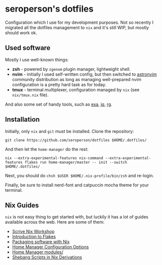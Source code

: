 # seroperson's dotfiles

Configuration which I use for my development purposes. Not so recently I migrated all the dotfiles 
management to `nix` and it's still WIP, but mostly should work ok.

## Used software

Mostly I use well-known things:

* **zsh** - powered by `zgenom` plugin manager, lightweight shell.
* **nvim** - initially I used self-written config, but then switched to [astronvim][1] community distribution
  as long as managing well-prepared nvim configuration is a pretty hard task as for today. 
* **tmux** - terminal multiplexer, configuration managed by `nix` (see `nix/tmux.nix` file).

And also some set of handy tools, such as [exa][2], [jq][3], [rg][4].

## Installation

Initially, only `nix` and `git` must be installed. Clone the repository:

```
git clone https://github.com/seroperson/dotfiles $HOME/.dotfiles/
```

And then let the `home-manager` do the rest:

```
nix --extra-experimental-features nix-command --extra-experimental-features flakes run home-manager/master -- init --switch $HOME/.dotfiles/
```

Next, you should do `chsh $USER $HOME/.nix-profile/bin/zsh` and re-login.

Finally, be sure to install nerd-font and catpuccin mocha theme for your terminal.

## Nix Guides

`nix` is not easy thing to get started with, but luckily it has a lot of guides available across the web.
Here are some of them: 

- [Scrive Nix Workshop][7]
- [Introduction to Flakes][5]
- [Packaging software with Nix][10]
- [Home Manager Configuration Options][9]
- [Home Manager modules/][8]
- [Shebang Scripts in Nix Derivations][6]

[1]: https://astronvim.com/
[2]: https://github.com/ogham/exa
[3]: https://github.com/jqlang/jq
[4]: https://github.com/BurntSushi/ripgrep
[5]: https://nixos-and-flakes.thiscute.world/nixos-with-flakes/introduction-to-flakes
[6]: https://gist.github.com/CMCDragonkai/e82bce7bea30e28ebe6796025aa9e722
[7]: https://scrive.github.io/nix-workshop/index.html
[8]: https://github.com/nix-community/home-manager/tree/master/modules
[9]: https://nix-community.github.io/home-manager/options.xhtml
[10]: https://docs.replit.com/tutorials/replit/nix-packaging

